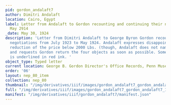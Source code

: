 ```yaml
---
pid: gordon_andalaft7
author: Dimitri Andalaft
location: Cairo, Egypt
label: Letter from Andalaft to Gordon recounting and continuing their negotiations,
  May 2914
_date: May 30, 1924
description: 'Letter from Dimitri Andalaft to George Byron Gordon recounting their
  negotiations from July 1923 to May 1924. Andalaft expresses disappointment in Gordon''s
  reduction of the price below 2000 Lbs. (though, Andalaft does not name the new price)
  and requests Gordon return the four objects as soon as possible. Some of the text
  is underlined in red ink. '
object_type: Typed letter
current location: George B. Gordon Director's Office Records, Penn Museum Archives
order: '06'
layout: nep_80_item
collection: nep_80
thumbnail: "/img/derivatives/iiif/images/gordon_andalaft7_gordon_andalaft7_1/full/250,/0/default.jpg"
full: "/img/derivatives/iiif/images/gordon_andalaft7_gordon_andalaft7_1/full/1140,/0/default.jpg"
manifest: "/img/derivatives/iiif/gordon_andalaft7/manifest.json"
---
```

